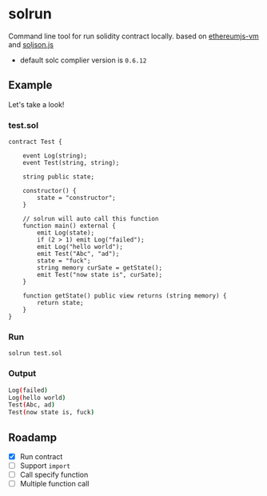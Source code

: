 # solrun
Command line tool for run solidity contract locally. based on [ethereumjs-vm](https://www.npmjs.com/package/ethereumjs-vm) and [soljson.js](https://github.com/ethereum/solc-bin)

- default solc complier version is `0.6.12`  

## Example
Let's take a look!

### test.sol
``` solidity
contract Test {

    event Log(string);
    event Test(string, string);

    string public state;

    constructor() {
        state = "constructor";
    }

    // solrun will auto call this function 
    function main() external {
        emit Log(state);
        if (2 > 1) emit Log("failed");
        emit Log("hello world");
        emit Test("Abc", "ad");
        state = "fuck";
        string memory curSate = getState();
        emit Test("now state is", curSate);
    }

    function getState() public view returns (string memory) {
        return state;
    }
}
```

### Run
``` shell
solrun test.sol
```

### Output
``` bash
Log(failed)
Log(hello world)
Test(Abc, ad)
Test(now state is, fuck)
```


## Roadamp
- [x] Run contract  
- [ ] Support `import`  
- [ ] Call specify function  
- [ ] Multiple function call  